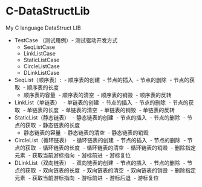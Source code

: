 # C-DataStructLib
My C language DataStruct LIB

- TestCase （测试用例）- 测试驱动开发方式
  - SeqListCase
  - LinkListCase
  - StaticListCase
  - CircleListCase
  - DLinkListCase
- SeqList（顺序表）:
  - 顺序表的创建
  - 节点的插入
  - 节点的删除
  - 节点的获取
  - 顺序表的长度
  - 顺序表的容量
  - 顺序表的清空
  - 顺序表的销毁
  - 顺序表的反转
- LinkList（单链表）
  - 单链表的创建
  - 节点的插入
  - 节点的删除
  - 节点的获取
  - 单链表的长度
  - 单链表的清空
  - 单链表的销毁
  - 单链表的反转
- StaticList（静态链表）
  - 静态链表的创建
  - 节点的插入
  - 节点的删除
  - 节点的获取
  - 静态链表的长度
  - 静态链表的容量
  - 静态链表的清空
  - 静态链表的销毁
- CircleList（循环链表）
  - 循环链表的创建
  - 节点的插入
  - 节点的删除
  - 节点的获取
  - 循环链表的长度
  - 循环链表的清空
  - 循环链表的销毁
  - 删除指定元素
  - 获取当前游标指向
  - 游标前进
  - 游标复位
- DLinkList（双向链表）
  - 双向链表的创建
  - 节点的插入
  - 节点的删除
  - 节点的获取
  - 双向链表的长度
  - 双向链表的清空
  - 双向链表的销毁
  - 删除指定元素
  - 获取当前游标指向
  - 游标前进
  - 游标后退
  - 游标复位

